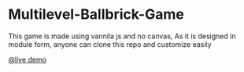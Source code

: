 # Multilevel-Ballbrick-Game
This game is made using vannila js and no canvas, As it is designed in module form, anyone can clone this repo and customize easily

[@live demo](https://en.wikipedia.org/wiki/Genetic_algorithm)
